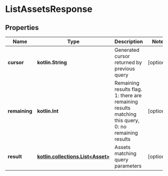 
# ListAssetsResponse

## Properties
Name | Type | Description | Notes
------------ | ------------- | ------------- | -------------
**cursor** | **kotlin.String** | Generated cursor returned by previous query |  [optional]
**remaining** | **kotlin.Int** | Remaining results flag. 1: there are remaining results matching this query, 0: no remaining results |  [optional]
**result** | [**kotlin.collections.List&lt;Asset&gt;**](Asset.md) | Assets matching query parameters |  [optional]



